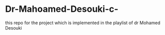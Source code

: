 # Dr-Mahoamed-Desouki-c-
this repo for the project which is implemented in the playlist of dr Mohamed Desouki
